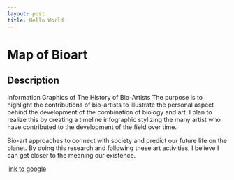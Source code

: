 ```yaml
---
layout: post
title: Hello World
---
```


# Map of Bioart

## Description

Information Graphics of The History of Bio-Artists The purpose is to highlight the contributions of bio-artists to illustrate the personal aspect behind the development of the combination of biology and art. I plan to realize this by creating a timeline infographic stylizing the many artist who have contributed to the development of the field over time.

Bio-art approaches to connect with society and predict our future life on the planet. By doing this research and following these art activities, I believe I can get closer to the meaning our existence.




[link to google](www.google.com)
